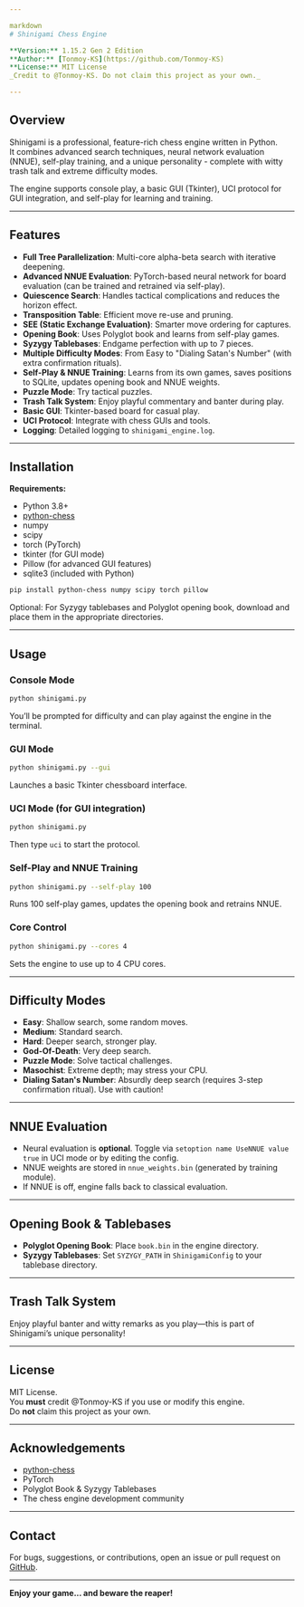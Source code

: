 ```yaml
---

markdown
# Shinigami Chess Engine

**Version:** 1.15.2 Gen 2 Edition  
**Author:** [Tonmoy-KS](https://github.com/Tonmoy-KS)  
**License:** MIT License  
_Credit to @Tonmoy-KS. Do not claim this project as your own._

---
```


## Overview

Shinigami is a professional, feature-rich chess engine written in Python.  
It combines advanced search techniques, neural network evaluation (NNUE), self-play training, and a unique personality - complete with witty trash talk and extreme difficulty modes.

The engine supports console play, a basic GUI (Tkinter), UCI protocol for GUI integration, and self-play for learning and training.

---

## Features

- **Full Tree Parallelization**: Multi-core alpha-beta search with iterative deepening.
- **Advanced NNUE Evaluation**: PyTorch-based neural network for board evaluation (can be trained and retrained via self-play).
- **Quiescence Search**: Handles tactical complications and reduces the horizon effect.
- **Transposition Table**: Efficient move re-use and pruning.
- **SEE (Static Exchange Evaluation)**: Smarter move ordering for captures.
- **Opening Book**: Uses Polyglot book and learns from self-play games.
- **Syzygy Tablebases**: Endgame perfection with up to 7 pieces.
- **Multiple Difficulty Modes**: From Easy to "Dialing Satan's Number" (with extra confirmation rituals).
- **Self-Play & NNUE Training**: Learns from its own games, saves positions to SQLite, updates opening book and NNUE weights.
- **Puzzle Mode**: Try tactical puzzles.
- **Trash Talk System**: Enjoy playful commentary and banter during play.
- **Basic GUI**: Tkinter-based board for casual play.
- **UCI Protocol**: Integrate with chess GUIs and tools.
- **Logging**: Detailed logging to `shinigami_engine.log`.

---

## Installation

**Requirements:**
- Python 3.8+
- [python-chess](https://python-chess.readthedocs.io/)
- numpy
- scipy
- torch (PyTorch)
- tkinter (for GUI mode)
- Pillow (for advanced GUI features)
- sqlite3 (included with Python)

```bash
pip install python-chess numpy scipy torch pillow
```

Optional: For Syzygy tablebases and Polyglot opening book, download and place them in the appropriate directories.

---

## Usage

### Console Mode

```bash
python shinigami.py
```

You’ll be prompted for difficulty and can play against the engine in the terminal.

### GUI Mode

```bash
python shinigami.py --gui
```

Launches a basic Tkinter chessboard interface.

### UCI Mode (for GUI integration)

```bash
python shinigami.py
```

Then type `uci` to start the protocol.

### Self-Play and NNUE Training

```bash
python shinigami.py --self-play 100
```

Runs 100 self-play games, updates the opening book and retrains NNUE.

### Core Control

```bash
python shinigami.py --cores 4
```

Sets the engine to use up to 4 CPU cores.

---

## Difficulty Modes

- **Easy**: Shallow search, some random moves.
- **Medium**: Standard search.
- **Hard**: Deeper search, stronger play.
- **God-Of-Death**: Very deep search.
- **Puzzle Mode**: Solve tactical challenges.
- **Masochist**: Extreme depth; may stress your CPU.
- **Dialing Satan's Number**: Absurdly deep search (requires 3-step confirmation ritual). Use with caution!

---

## NNUE Evaluation

- Neural evaluation is **optional**. Toggle via `setoption name UseNNUE value true` in UCI mode or by editing the config.
- NNUE weights are stored in `nnue_weights.bin` (generated by training module).
- If NNUE is off, engine falls back to classical evaluation.

---

## Opening Book & Tablebases

- **Polyglot Opening Book**: Place `book.bin` in the engine directory.
- **Syzygy Tablebases**: Set `SYZYGY_PATH` in `ShinigamiConfig` to your tablebase directory.

---

## Trash Talk System

Enjoy playful banter and witty remarks as you play—this is part of Shinigami’s unique personality!

---

## License

MIT License.  
You **must** credit @Tonmoy-KS if you use or modify this engine.  
Do **not** claim this project as your own.

---

## Acknowledgements

- [python-chess](https://python-chess.readthedocs.io/)
- PyTorch
- Polyglot Book & Syzygy Tablebases
- The chess engine development community

---

## Contact

For bugs, suggestions, or contributions, open an issue or pull request on [GitHub](https://github.com/Tonmoy-KS).

---

**Enjoy your game... and beware the reaper!**
```
